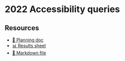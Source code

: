 # 2022 Accessibility queries

<!--
  This directory contains all of the 2022 Accessibility chapter queries.

  Each query should have a corresponding `metric_name.sql` file.
  Note that readers are linked to this directory, so try to make the SQL file names descriptive for easy browsing.

  Analysts: if helpful, you can use this README to give additional info about the queries.
-->

## Resources

- [📄 Planning doc][~google-doc]
- [📊 Results sheet][~google-sheets]
- [📝 Markdown file][~chapter-markdown]

[~google-doc]: https://docs.google.com/document/d/1Q6PEEfqD59vLgrOXY2VQUDeVrl0wcWHqsQiIhQ0Bt3M/edit?usp=sharing
[~google-sheets]: https://docs.google.com/spreadsheets/d/1ladaKh6RbtMKQwkccwxDJGQf85KyhfLrtlM_9e9sLH8/edit?usp=sharing
[~chapter-markdown]: https://github.com/HTTPArchive/almanac.httparchive.org/tree/main/src/content/en/2022/accessibility.md
